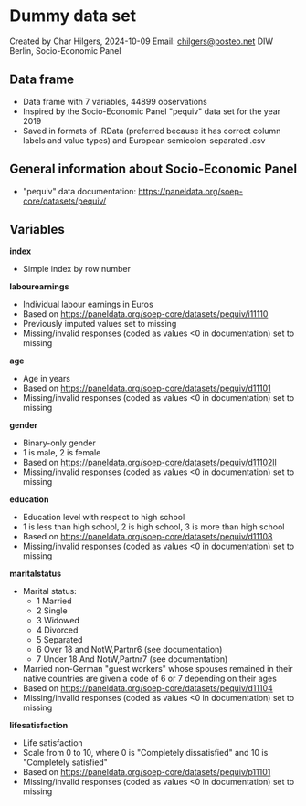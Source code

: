 # Dummy data set
Created by Char Hilgers, 2024-10-09
Email: chilgers@posteo.net
DIW Berlin, Socio-Economic Panel

## Data frame 
- Data frame with 7 variables, 44899 observations
- Inspired by the Socio-Economic Panel "pequiv" data set for the year 2019
- Saved in formats of .RData (preferred because it has correct column labels and value types) and European semicolon-separated .csv

## General information about Socio-Economic Panel
- "pequiv" data documentation: https://paneldata.org/soep-core/datasets/pequiv/

## Variables
**index**
- Simple index by row number

**labourearnings**
- Individual labour earnings in Euros
- Based on https://paneldata.org/soep-core/datasets/pequiv/i11110
- Previously imputed values set to missing
- Missing/invalid responses (coded as values <0 in documentation) set to missing

**age**
- Age in years
- Based on https://paneldata.org/soep-core/datasets/pequiv/d11101
- Missing/invalid responses (coded as values <0 in documentation) set to missing

**gender**
- Binary-only gender
- 1 is male, 2 is female
- Based on https://paneldata.org/soep-core/datasets/pequiv/d11102ll
- Missing/invalid responses (coded as values <0 in documentation) set to missing

**education**
- Education level with respect to high school
- 1 is less than high school, 2 is high school, 3 is more than high school
- Based on https://paneldata.org/soep-core/datasets/pequiv/d11108
- Missing/invalid responses (coded as values <0 in documentation) set to missing

**maritalstatus**
- Marital status:
  - 1 	Married
  - 2 	Single 
  - 3 	Widowed 
  - 4 	Divorced 	
  - 5 	Separated 	
  - 6 	Over 18 and NotW,Partnr6 (see documentation)
  - 7 	Under 18 And NotW,Partnr7 (see documentation)
- Married non-German "guest workers" whose spouses remained in their native countries are given a code of 6 or 7 depending on their ages
- Based on https://paneldata.org/soep-core/datasets/pequiv/d11104
- Missing/invalid responses (coded as values <0 in documentation) set to missing

**lifesatisfaction**
- Life satisfaction
- Scale from 0 to 10, where 0 is "Completely dissatisfied" and 10 is "Completely satisfied"
- Based on https://paneldata.org/soep-core/datasets/pequiv/p11101
- Missing/invalid responses (coded as values <0 in documentation) set to missing


